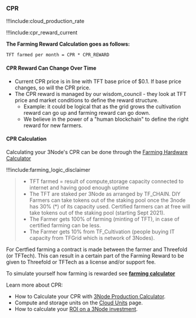 ### CPR

!!!include:cloud_production_rate

!!!include:cpr_reward_current

**The Farming Reward Calculation goes as follows:**

```
TFT farmed per month = CPR * CPR_REWARD
```

#### CPR Reward Can Change Over Time

- Current CPR price is in line with TFT base price of $0.1. If base price changes, so will the CPR price.
- The CPR reward is managed by our wisdom_council - they look at TFT price and market conditions to define the reward structure.
  - Example: it could be logical that as the grid grows the cultivation reward can go up and farming reward can go down.
  - We believe in the power of a "human blockchain" to define the right reward for new farmers.

#### CPR Calculation

Calculating your 3Node's CPR can be done through the [Farming Hardware Calculator](farming_hardware_calculator)

!!!include:farming_logic_disclaimer

> - TFT farmed = result of compute,storage capacity connected to internet and having good enough uptime
> - The TFT are staked per 3Node as arranged by TF_CHAIN. DIY Farmers can take tokens out of the staking pool once the 3node has 30% (\*) of its capacity used. Certified farmers can at free will take tokens out of the staking pool (starting Sept 2021).
> - The Farmer gets 100% of farming (minting of TFT), in case of certified farming can be less.
> - The Farmer gets 10% from TF_Cultivation (people buying IT capacity from TFGrid which is network of 3Nodes).

For Certfied farming a contract is made between the farmer and Threefold (or TFTech). This can result in a certain part of the Farming Reward to be given to Threefold or TFTech as a license and/or support fee.

To simulate yourself how farming is rewarded see **[farming calculator](farming_calculator)**

Learn more about CPR:
- How to Calculate your CPR with [3Node Production Calculator](farming_hardware_calculator).
- Compute and storage units on the [Cloud Units](cloud_units) page.
- How to calculate your [ROI on a 3Node investment](farming_calculator).
